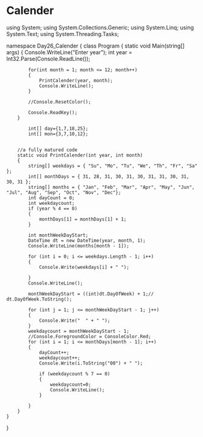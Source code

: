 # Calender
using System;
using System.Collections.Generic;
using System.Linq;
using System.Text;
using System.Threading.Tasks;

namespace Day26_Calender
{
    class Program
    {
        static void Main(string[] args)
        {
            Console.WriteLine("Enter year");
            int year = Int32.Parse(Console.ReadLine());
            
            for(int month = 1; month <= 12; month++)
            {                                
                PrintCalender(year, month);
                Console.WriteLine();
            }

            //Console.ResetColor();
            
            Console.ReadKey();
        }

            int[] day={1,7,18,25};
            int[] mon={3,7,10,12};


        //a fully matured code
        static void PrintCalender(int year, int month)
        {
            string[] weekdays = { "Su", "Mo", "Tu", "We", "Th", "Fr", "Sa" };
            int[] monthDays = { 31, 28, 31, 30, 31, 30, 31, 31, 30, 31, 30, 31 };
            string[] months = { "Jan", "Feb", "Mar", "Apr", "May", "Jun", "Jul", "Aug", "Sep", "Oct", "Nov", "Dec"};
            int dayCount = 0;
            int weekdaycount;
            if (year % 4 == 0)
            {
                monthDays[1] = monthDays[1] + 1;
            }
           
            int monthWeekDayStart;
            DateTime dt = new DateTime(year, month, 1);
            Console.WriteLine(months[month - 1]);

            for (int i = 0; i <= weekdays.Length - 1; i++)
            {
                Console.Write(weekdays[i] + " ");

            }
            Console.WriteLine();

            monthWeekDayStart = ((int)dt.DayOfWeek) + 1;// dt.DayOfWeek.ToString();
                                                        
            for (int j = 1; j <= monthWeekDayStart - 1; j++)
            {
                Console.Write("  " + " ");
            }
            weekdaycount = monthWeekDayStart - 1;
            //Console.ForegroundColor = ConsoleColor.Red;
            for (int i = 1; i <= monthDays[month - 1]; i++)
            {
                dayCount++;
                weekdaycount++;
                Console.Write(i.ToString("00") + " ");
                
                if (weekdaycount % 7 == 0)
                {
                    weekdaycount=0;
                    Console.WriteLine();
                }

            }
        }
    }
}
